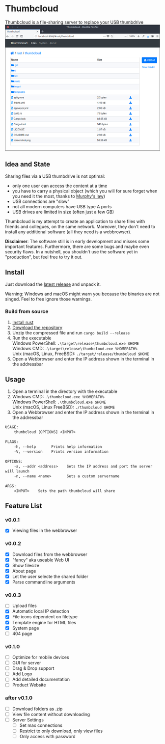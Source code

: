 # Thumbcloud
Thumbcloud is a file-sharing server to replace your USB thumbdrive
![Screenshot](./screenshot.png)

## Idea and State
Sharing files via a USB thumbdrive is not optimal:
* only one user can access the content at a time
* you have to carry a physical object (which you will for sure forget when you need it the most, thanks to [Murphy's law](https://en.wikipedia.org/wiki/Murphy%27s_law))
* USB connections are "slow"
* not all modern computers have USB type A ports
* USB drives are limited in size (often just a few GB)

Thumbcloud is my attempt to create an application to share files with friends and collegues, on the 
same network. Moreover, they don't need to install any additional software (all they need is a 
webbrowser).

__Disclaimer__: The software still is in early development and misses some important features.
Furthermore, there are some bugs and maybe even security flaws. 
In a nutshell, you shouldn't use the software yet in "production", but feel free to try it out.

## Install
Just download the [latest release](https://github.com/flofriday/thumbcloud/releases) and unpack it.

Warning: Windows and macOS might warn you because the binaries are not singed.
Feel to free ignore those warnings.

### Build from source
1. [Install rust](https://doc.rust-lang.org/book/second-edition/ch01-01-installation.html)
2. [Download the repository](https://github.com/flofriday/thumbcloud/archive/master.zip)
3. Unzip the compressed file and run `cargo build --release`
4. Run the executable<br> 
   Windows PowerShell: `.\target\release\thumbcloud.exe $HOME`<br>
   Windows CMD: `.\target\release\thumbcloud.exe %HOMEPATH%`<br>
   Unix (macOS, Linux, FreeBSD): `./target/release/thumbcloud $HOME`
5. Open a Webbrowser and enter the IP address shown in the terminal in the addressbar

## Usage
1. Open a terminal in the directory with the executable
2. Windows CMD: `.\thumbcloud.exe %HOMEPATH%`<br>
   Windows PowerShell: `.\thumbcloud.exe $HOME`<br>
   Unix (macOS, Linux FreeBSD): `./thumbcloud $HOME`
3. Open a Webbrowser and enter the IP address shown in the terminal in the addressbar

```
USAGE:
    thumbcloud [OPTIONS] <INPUT>

FLAGS:
    -h, --help       Prints help information
    -V, --version    Prints version information

OPTIONS:
    -a, --addr <address>    Sets the IP address and port the server will launch
    -n, --name <name>       Sets a custom servername

ARGS:
    <INPUT>    Sets the path thumbcloud will share
```

## Feature List 
### v0.0.1
- [X] Viewing files in the webbrowser

### v0.0.2
- [X] Download files from the webbrowser
- [X] "fancy" aka useable Web UI
- [X] Show filesize
- [X] About page
- [X] Let the user selecte the shared folder
- [X] Parse commandline arguments

### v0.0.3
- [ ] Upload files
- [X] Automatic local IP detection
- [X] File icons dependent on filetype
- [X] Template engine for HTML files
- [X] System page
- [ ] 404 page

### v0.1.0
- [ ] Optimize for mobile devices
- [ ] GUI for server
- [ ] Drag & Drop support
- [ ] Add Logo
- [ ] Add detailed documentation
- [ ] Product Website

### after v0.1.0
- [ ] Download folders as .zip
- [ ] View file content without downloading
- [ ] Server Settings
    - [ ] Set max connections
    - [ ] Restrict to only download, only view files
    - [ ] Only access with password
